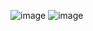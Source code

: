 
![image](https://github.com/kshitizShri929/Bash-Scripting-Programming/assets/100191247/a0190518-b2eb-46b8-92a9-cf5466c9d5c9)
![image](https://github.com/kshitizShri929/Bash-Scripting-Programming/assets/100191247/8e9c830e-0f0c-4159-b8c4-79201f4bf1ad) 
